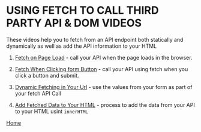 # USING FETCH TO CALL THIRD PARTY API & DOM VIDEOS

These videos help you to fetch from an API endpoint both statically and dynamically as well as add the API information to your HTML

1. [Fetch on Page Load](https://drive.google.com/file/d/1Hil8UkyyO0UVzJIY4h_Bhu9QelA_sd4q/view?usp=sharing) - call your API when the page loads in the browser.

1. [Fetch When Clicking form Button](https://drive.google.com/file/d/158I56w__1tXombh8T3nPfJShxv7BcWF5/view?usp=sharing) - call your API using fetch when you click a button and submit.

1. [Dynamic Fetching in Your Url](https://drive.google.com/file/d/11ecUxrVz-16lXkceNNxeMvSDBIfaXjC0/view?usp=sharing) - use the values from your form as part of your fetch API Call

1. [Add Fetched Data to Your HTML](https://drive.google.com/file/d/1WpzoQSGGxNP5hfJRC92OCG_Iriz2AU88/view?usp=sharing) - process to add the data from your API to your HTML usint `innerHTML`

[Home][def]

[def]: README.md
